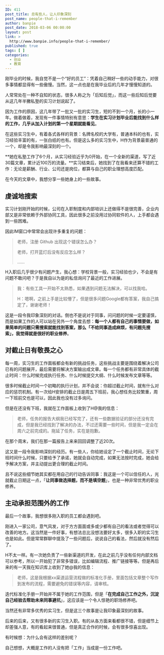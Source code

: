 ```yaml
---
ID: 411
post_title: 总有些人，让人印象深刻
post_name: people-that-i-remember
author: banpie
post_date: 2018-03-06 00:00:00
layout: post
link: >
  http://www.banpie.info/people-that-i-remember/
published: true
tags: [ ]
categories:
  - 创业
  - 教育
---
```

刚毕业的时候，我自觉不是一个“好的员工”：凭着自己稍好一些的动手能力，对很多事情都显得有一些傲慢。当然，这一点也是在我毕业后的几年才慢慢知道的。

人常常处在一种不自知的状态，很多人称之为「后知后觉」，而这一些后知后觉要从这几年半撇私塾的实习计划说起了。

因为工作的原因，这几年带了一批又一批的实习生，短的不到一个月，长的小一年。做着做着，发现有一件事情特别有意思：**学生在实习计划毕业后能找到什么样的工作，几乎从加入计划的第一个星期就能看见**。

在这些实习生中，有着各式各样的背景：名牌名校的大学有，普通本科的也有，实习经验丰富的有，一张白纸的也有。但是这么多的实习生中，H作为背景最普通的一个，却是令我影响最深刻的一个。

**她在私塾工作了6个月，从实习经验近乎为0开始，在一个全新的渠道，写了近30篇文章，累计近100万的流量。**实习结束后，她找到了在我看来还算不错的工作：无论是薪酬、行业、公司还是岗位，都算与自己的职业理想高度匹配。

在今天的文章中，我想分享一些她身上的一些故事。

## 虔诚地搜索

实习计划刚开始的时候，公司在入职制度和内部培训上还做得不是很完善，企业内部又是非常依赖于外部协同工具，因此很多之前没用过协同软件的人，上手都会遇到一些困难。

因此IM窗口中常常会出现许多重复的问题：

> 老师，注册 Github 出现这个错误怎么办？
> 
> 老师，打开蓝灯后没有反应怎么样？
> 
> ……

H入职后几乎很少有问题产生，我心想：学校背景一般，实习经验也少，不会是有问题不敢问吧？于是我自以为是的私信询问了最近的工作进展。

> 我：有些工具一开始不太熟悉，如果遇到问题无法解决，可以找我哈。
> 
> H：嗯啊，之前上手是比较懵了，但是很多问题Google都有答案，我自己搞定了，谢谢老师！

这是一段令我印象深刻的对话。倒也不是说对于同事，问问题的时候一定要谨慎，而是如果工作的人可以站在另外一个角度去想：**每一个人都有自己的事情要做，如果简单的问题只需搜索就能找到答案，那么「不给同事造成麻烦，有问题先搜索」，我觉得就是很好的职业修养**。

## 对截止日有敬畏之心

每一周，实习生的工作面板都会有新的挑战任务，这些挑战主要是围绕着解决公司已有的问题展开，最后需要将解决方案输出成文章。每一个任务都有非常具体的截止时间：什么时候完成执行任务、什么时候提交大纲、什么时候发布文章等等。

很多时候截止时间一个初略的执行计划，并不会说：你超过截止时间，就有什么对应的惩罚机制。有一次给H安排的截止日是周五下班前，我心想任务比较繁重，周一下班前交也是可以，因此我也没有过多询问。

但是在还没有下班，我就在工作面板上收到了H@我的信息：

> 老师，任务的报告大纲我已经写完了，还有一些数据验证的部分还没有完成，但是我已经找到了解决的办法，不过还需要一些时间，但是我一定会在周六之前完成的。拖延了任务，实在是抱歉。

在那个周末，我们在那一篇报告上来来回回调整了近20次。

这又是一段令我影响深刻的经历。有一些人，你给她设定了一个截止时间，无论下班时间什么时候，只要给予了承诺，她就会自动完成，如果无法按时完成，她会给予解决方案，并主动提出更合理的截止时间。

且不说这些细节她其实都在用自己的行动告诉同事：我这是一个可以信任的人，光就截止日期这一点，「**让同事做选择题，而不是填空题**」，也是一种非常优秀的职业修养。

## 主动承担范围外的工作

最后一个故事，我想很多刚入职的员工都会遇到吧。

刚进入一家公司，意气风发，对于方方面面或多或少都有自己的看法或者觉得可以改善的地方。这当然是一件好事，有想法总比没想法要好太多，很多入职的实习生也是如此。但是常常群聊中提及了一些问题后，说说自己的看法，然后就没有然后了。

H不太一样。有一次她负责了一些新渠道的开发，在此之前几乎没有任何内部文档可以参考，所以一开始犯了非常多错误，比如编辑流程、推广链接等等。但是再后来的有一天我在知识库上收到了她@我的信息：

> 老师，这是我根据xx渠道运营流程做的标准化手册，里面包括文章整个写作到发布的流程，需要避免的错误等内容，请审核。

迭代标准化手册一开始并不属于她的工作范围，但是「**在完成自己工作之外，沉淀自己经验去帮助未来同事避坑**」，这应该是一个令人惊艳的职场修养吧。

当然还有非常多优秀的实习生，但是这三个故事是让我印象最深刻的故事。

后来的后来，又有很多新的实习生入职。有的从各方面来看都很不错，但是细节上却差强人意，有的看起来很普通，但是真正合作的时候，会有很多惊喜出现。

有时候想：为什么会有这样的差别呢？

自己想想，大概是工作的人没有把「工作」当成是一份工作吧。
